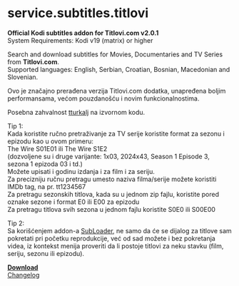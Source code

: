 # service.subtitles.titlovi  
<b>Official Kodi subtitles addon for Titlovi.com v2.0.1</b>  
System Requirements: Kodi v19 (matrix) or higher  

Search and download subtitles for Movies, Documentaries and TV Series from <b>Titlovi.com</b>.  
Supported languages: English, Serbian, Croatian, Bosnian, Macedonian and Slovenian.  

Ovo je značajno prerađena verzija Titlovi.com dodatka, unapređena boljim performansama, većom pouzdanošću i novim funkcionalnostima.

Posebna zahvalnost <a href="https://github.com/tturkalj/service.subtitles.titlovi-com-official" target="_blank">tturkalj</a> na izvornom kodu.  

Tip 1:  
Kada koristite ručno pretraživanje za TV serije koristite format za sezonu i epizodu kao u ovom primeru:  
  The Wire S01E01 ili The Wire S1E2  
  (dozvoljene su i druge varijante: 1x03, 2024x43, Season 1 Episode 3, sezona 1 epizoda 03 i td.)  
Možete upisati i godinu izdanja i za film i za seriju.  
Za precizniju ručnu pretragu umesto naziva filma/serije možete koristiti IMDb tag, na pr. tt1234567  
Za pretragu sezonskih titlova, kada su u jednom zip fajlu, koristite pored oznake sezone i format E0 ili E00 za epizodu  
Za pretragu titlova svih sezona u jednom fajlu koristite S0E0 ili S00E00  

Tip 2:  
Sa korišćenjem addon-a <a href="https://github.com/deklica/service.subloader">SubLoader</a>, ne samo da će se dijalog za titlove sam pokretati pri početku reprodukcije, već od sad možete i bez pokretanja videa, iz kontekst menija proveriti da li postoje titlovi za neku stavku (film, seriju, sezonu ili epizodu).

<a href="https://deklica.github.io" target="_blank">**Download**</a><br>
<a href="https://github.com/deklica/service.subtitles.titlovi/blob/master/changelog.txt" target="_blank">Changelog</a><br>
